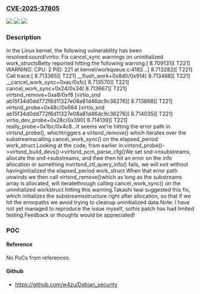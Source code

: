### [CVE-2025-37805](https://cve.mitre.org/cgi-bin/cvename.cgi?name=CVE-2025-37805)
![](https://img.shields.io/static/v1?label=Product&message=Linux&color=blue)
![](https://img.shields.io/static/v1?label=Version&message=1da177e4c3f41524e886b7f1b8a0c1fc7321cac2%3C%20e03b10c45c7675b6098190c6e7de1b656d8bcdbe%20&color=brighgreen)
![](https://img.shields.io/static/v1?label=Vulnerability&message=n%2Fa&color=brighgreen)

### Description

In the Linux kernel, the following vulnerability has been resolved:sound/virtio: Fix cancel_sync warnings on uninitialized work_structsBetty reported hitting the following warning:[    8.709131][  T221] WARNING: CPU: 2 PID: 221 at kernel/workqueue.c:4182...[    8.713282][  T221] Call trace:[    8.713365][  T221]  __flush_work+0x8d0/0x914[    8.713468][  T221]  __cancel_work_sync+0xac/0xfc[    8.713570][  T221]  cancel_work_sync+0x24/0x34[    8.713667][  T221]  virtsnd_remove+0xa8/0xf8 [virtio_snd ab15f34d0dd772f6d11327e08a81d46dc9c36276][    8.713868][  T221]  virtsnd_probe+0x48c/0x664 [virtio_snd ab15f34d0dd772f6d11327e08a81d46dc9c36276][    8.714035][  T221]  virtio_dev_probe+0x28c/0x390[    8.714139][  T221]  really_probe+0x1bc/0x4c8...It seems we're hitting the error path in virtsnd_probe(), whichtriggers a virtsnd_remove() which iterates over the substreamscalling cancel_work_sync() on the elapsed_period work_struct.Looking at the code, from earlier in:virtsnd_probe()->virtsnd_build_devs()->virtsnd_pcm_parse_cfg()We set snd->nsubstreams, allocate the snd->substreams, and ifwe then hit an error on the info allocation or something invirtsnd_ctl_query_info() fails, we will exit without havinginitialized the elapsed_period work_struct.When that error path unwinds we then call virtsnd_remove()which as long as the substreams array is allocated, will iteratethrough calling cancel_work_sync() on the uninitialized workstruct hitting this warning.Takashi Iwai suggested this fix, which initializes the substreamsstructure right after allocation, so that if we hit the errorpaths we avoid trying to cleanup uninitialized data.Note: I have not yet managed to reproduce the issue myself, sothis patch has had limited testing.Feedback or thoughts would be appreciated!

### POC

#### Reference
No PoCs from references.

#### Github
- https://github.com/w4zu/Debian_security


